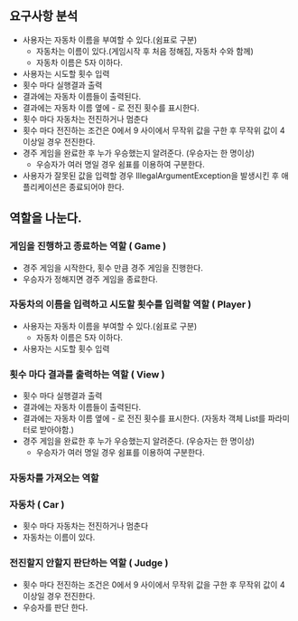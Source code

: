 ## 요구사항 분석
- 사용자는 자동차 이름을 부여할 수 있다.(쉼표로 구분)
    - 자동차는 이름이 있다.(게임시작 후 처음 정해짐, 자동차 수와 함께)
    - 자동차 이름은 5자 이하다.
- 사용자는 시도할 횟수 입력
- 횟수 마다 실행결과 출력
- 결과에는 자동차 이름들이 출력된다.
- 결과에는 자동차 이름 옆에 - 로 전진 횟수를 표시한다.
- 횟수 마다 자동차는 전진하거나 멈춘다
- 횟수 마다 전진하는 조건은 0에서 9 사이에서 무작위 값을 구한 후 무작위 값이 4 이상일 경우 전진한다.
- 경주 게임을 완료한 후 누가 우승했는지 알려준다. (우승자는 한 명이상)
    - 우승자가 여러 명일 경우 쉼표를 이용하여 구분한다.
- 사용자가 잘못된 값을 입력할 경우 IllegalArgumentException을 발생시킨 후 애플리케이션은 종료되어야 한다.

## 역할을 나눈다.

### 게임을 진행하고 종료하는 역할 ( Game )
- 경주 게임을 시작한다, 횟수 만큼 경주 게임을 진행한다.
- 우승자가 정해지면 경주 게임을 종료한다.

### 자동차의 이름을 입력하고 시도할 횟수를 입력할 역할 ( Player )
- 사용자는 자동차 이름을 부여할 수 있다.(쉼표로 구분)
    - 자동차 이름은 5자 이하다.
- 사용자는 시도할 횟수 입력

### 횟수 마다 결과를 출력하는 역할 ( View )
- 횟수 마다 실행결과 출력
- 결과에는 자동차 이름들이 출력된다.
- 결과에는 자동차 이름 옆에 - 로 전진 횟수를 표시한다.
  (자동차 객체 List를 파라미터로 받아야함.)
- 경주 게임을 완료한 후 누가 우승했는지 알려준다. (우승자는 한 명이상)
    - 우승자가 여러 명일 경우 쉼표를 이용하여 구분한다.
### 자동차를 가져오는 역할

### 자동차 ( Car )
- 횟수 마다 자동차는 전진하거나 멈춘다
- 자동차는 이름이 있다.

### 전진할지 안할지 판단하는 역할 ( Judge )
- 횟수 마다 전진하는 조건은 0에서 9 사이에서 무작위 값을 구한 후 무작위 값이 4 이상일 경우 전진한다.
- 우승자를 판단 한다.
